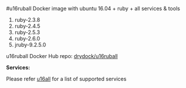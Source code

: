 #u16ruball
Docker image with ubuntu 16.04 + ruby + all services &amp; tools


 1. ruby-2.3.8
 2. ruby-2.4.5
 3. ruby-2.5.3
 4. ruby-2.6.0
 5. jruby-9.2.5.0
 

u16ruball Docker Hub repo: [drydock/u16ruball](https://hub.docker.com/r/drydock/u16ruball/)
  
**Services:**

Please refer [u16all](https://github.com/dry-dock/u16all) for a list of supported services


